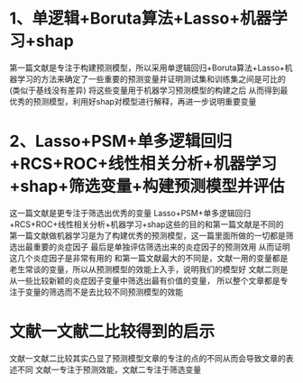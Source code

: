 # 1、单逻辑+Boruta算法+Lasso+机器学习+shap 
第一篇文献是专注于构建预测模型，所以采用单逻辑回归+Boruta算法+Lasso+机器学习的方法来确定了一些重要的预测变量并证明测试集和训练集之间是可比的(类似于基线没有差异) 
将这些变量用于机器学习预测模型的构建之后 
从而得到最优秀的预测模型，利用好shap对模型进行解释，再进一步说明重要变量 
# 2、Lasso+PSM+单多逻辑回归+RCS+ROC+线性相关分析+机器学习+shap+筛选变量+构建预测模型并评估 
这一篇文献是更专注于筛选出优秀的变量 
Lasso+PSM+单多逻辑回归+RCS+ROC+线性相关分析+机器学习+shap这些的目的和第一篇文献是不同的 
第一篇文献做机器学习是为了构建优秀的预测模型，这一篇里面所做的一切都是筛选出最重要的炎症因子 
最后是单独评估筛选出来的炎症因子的预测效用 
从而证明这几个炎症因子是非常有用的 
和第一篇文献最大的不同是，文献一用的变量都是老生常谈的变量，所以从预测模型的效能上入手，说明我们的模型好 
文献二则是从一些比较新颖的炎症因子变量中筛选出最有价值的变量， 
所以整个文章都是专注于变量的筛选而不是去比较不同预测模型的效能 
 # 文献一文献二比较得到的启示 
 文献一文献二比较其实凸显了预测模型文章的专注的点的不同从而会导致文章的表述不同 
 文献一专注于预测效能，文献二专注于筛选变量 
 


